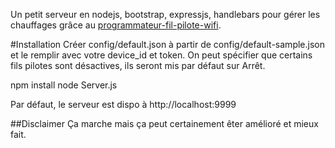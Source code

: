 Un petit serveur en nodejs, bootstrap, expressjs, handlebars pour gérer les chauffages grâce au [programmateur-fil-pilote-wifi](https://github.com/thibdct/programmateur-fil-pilote-wifi).

#Installation
Créer config/default.json à partir de config/default-sample.json et le remplir avec votre device_id et token. On peut spécifier que certains fils pilotes sont désactives, ils seront mis par défaut sur Arrêt.

npm install
node Server.js

Par défaut, le serveur est dispo à http://localhost:9999

##Disclaimer
Ça marche mais ça peut certainement êter amélioré et mieux fait.
